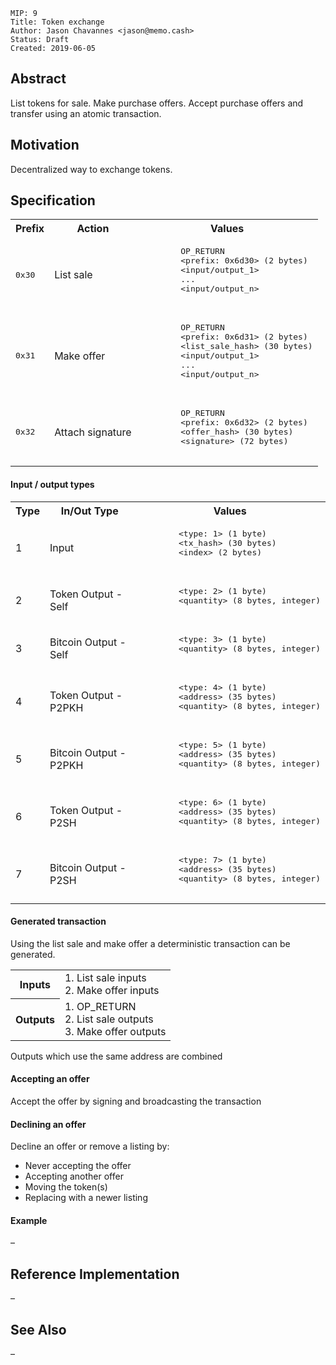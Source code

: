 ```
MIP: 9
Title: Token exchange
Author: Jason Chavannes <jason@memo.cash>
Status: Draft
Created: 2019-06-05
```

## Abstract

List tokens for sale.
Make purchase offers.
Accept purchase offers and transfer using an atomic transaction.

## Motivation

Decentralized way to exchange tokens.

## Specification

<table>
<tr>
    <th>Prefix</th>
    <th>Action</th>
    <th>Values</th>
</tr>
<tr>
    <td><pre>0x30</pre></th>
    <td>List sale</td>
    <td>
        <pre>
        OP_RETURN
        &lt;prefix: 0x6d30&gt; (2 bytes)
        &lt;input/output_1&gt;
        ...
        &lt;input/output_n&gt;
        </pre>
    </td>
</tr>
<tr>
    <td><pre>0x31</pre></th>
    <td>Make offer</td>
    <td>
        <pre>
        OP_RETURN
        &lt;prefix: 0x6d31&gt; (2 bytes)
        &lt;list_sale_hash&gt; (30 bytes)
        &lt;input/output_1&gt;
        ...
        &lt;input/output_n&gt;
        </pre>
    </td>
</tr>
<tr>
    <td><pre>0x32</pre></th>
    <td>Attach signature</td>
    <td>
        <pre>
        OP_RETURN
        &lt;prefix: 0x6d32&gt; (2 bytes)
        &lt;offer_hash&gt; (30 bytes)
        &lt;signature&gt; (72 bytes)
        </pre>
    </td>
</tr>
</table>

#### Input / output types

<table>
<tr>
    <th>Type</th>
    <th>In/Out Type</th>
    <th>Values</th>
</tr>
<tr>
    <td>1</td>
    <td>Input</td>
    <td>
        <pre>
        &lt;type: 1&gt; (1 byte)
        &lt;tx_hash&gt; (30 bytes)
        &lt;index&gt; (2 bytes)
        </pre>
    </td>
</tr>
<tr>
    <td>2</td>
    <td>Token Output - Self</td>
    <td>
        <pre>
        &lt;type: 2&gt; (1 byte)
        &lt;quantity&gt; (8 bytes, integer)
        </pre>
    </td>
</tr>
<tr>
    <td>3</td>
    <td>Bitcoin Output - Self</td>
    <td>
        <pre>
        &lt;type: 3&gt; (1 byte)
        &lt;quantity&gt; (8 bytes, integer)
        </pre>
    </td>
</tr>
<tr>
    <td>4</td>
    <td>Token Output - P2PKH</td>
    <td>
        <pre>
        &lt;type: 4&gt; (1 byte)
        &lt;address&gt; (35 bytes)
        &lt;quantity&gt; (8 bytes, integer)
        </pre>
    </td>
</tr>
<tr>
    <td>5</td>
    <td>Bitcoin Output - P2PKH</td>
    <td>
        <pre>
        &lt;type: 5&gt; (1 byte)
        &lt;address&gt; (35 bytes)
        &lt;quantity&gt; (8 bytes, integer)
        </pre>
    </td>
</tr>
<tr>
    <td>6</td>
    <td>Token Output - P2SH</td>
    <td>
        <pre>
        &lt;type: 6&gt; (1 byte)
        &lt;address&gt; (35 bytes)
        &lt;quantity&gt; (8 bytes, integer)
        </pre>
    </td>
</tr>
<tr>
    <td>7</td>
    <td>Bitcoin Output - P2SH</td>
    <td>
        <pre>
        &lt;type: 7&gt; (1 byte)
        &lt;address&gt; (35 bytes)
        &lt;quantity&gt; (8 bytes, integer)
        </pre>
    </td>
</tr>
</table>

#### Generated transaction

Using the list sale and make offer a deterministic transaction can be generated.

<table>
<tr>
    <th>Inputs</th>
    <td>
        1. List sale inputs<br>
        2. Make offer inputs<br>
    </td>
</tr>
<tr>
    <th>Outputs</th>
    <td>
        1. OP_RETURN<br>
        2. List sale outputs<br>
        3. Make offer outputs<br>
    </td>
</tr>
</table>

Outputs which use the same address are combined

#### Accepting an offer

Accept the offer by signing and broadcasting the transaction

#### Declining an offer

Decline an offer or remove a listing by:
  - Never accepting the offer
  - Accepting another offer
  - Moving the token(s)
  - Replacing with a newer listing

#### Example

–

## Reference Implementation

–

## See Also

–
